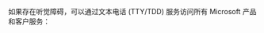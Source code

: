 <Token xmlns:xlink="http://www.w3.org/1999/xlink">如果存在听觉障碍，可以通过文本电话 (TTY/TDD) 服务访问所有 Microsoft 产品和客户服务：</Token>

<!--HONumber=Jul16_HO3-->


